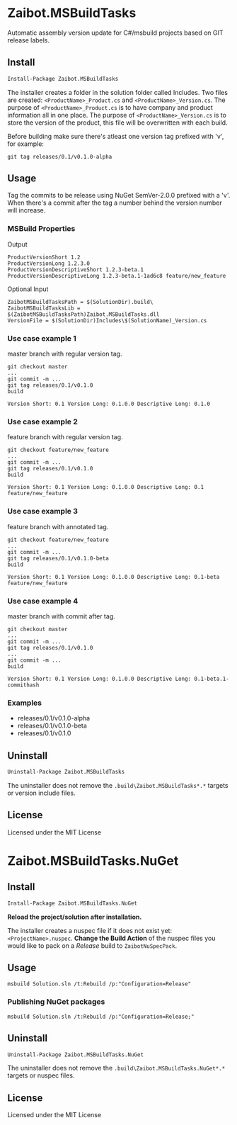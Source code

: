 # Zaibot.MSBuildTasks
Automatic assembly version update for C#/msbuild projects based on GIT release labels.

## Install
```ps
Install-Package Zaibot.MSBuildTasks
```

The installer creates a folder in the solution folder called Includes. Two files are created: ```<ProductName>_Product.cs``` and ```<ProductName>_Version.cs```.
The purpose of ```<ProductName>_Product.cs``` is to have company and product information all in one place.
The purpose of ```<ProductName>_Version.cs``` is to store the version of the product, this file will be overwritten with each build.

Before building make sure there's atleast one version tag prefixed with 'v', for example:
```
git tag releases/0.1/v0.1.0-alpha
```

## Usage
Tag the commits to be release using NuGet SemVer-2.0.0 prefixed with a 'v'. When there's a commit after the tag a number behind the version number will increase.

### MSBuild Properties
Output
```
ProductVersionShort 1.2
ProductVersionLong 1.2.3.0
ProductVersionDescriptiveShort 1.2.3-beta.1 
ProductVersionDescriptiveLong 1.2.3-beta.1-1ad6c8 feature/new_feature
```
Optional Input
```
ZaibotMSBuildTasksPath = $(SolutionDir).build\
ZaibotMSBuildTasksLib = $(ZaibotMSBuildTasksPath)Zaibot.MSBuildTasks.dll
VersionFile = $(SolutionDir)Includes\$(SolutionName)_Version.cs

```

### Use case example 1
master branch with regular version tag.
```
git checkout master
...
git commit -m ...
git tag releases/0.1/v0.1.0
build
```
```
Version Short: 0.1 Version Long: 0.1.0.0 Descriptive Long: 0.1.0
```

### Use case example 2
feature branch with regular version tag.
```
git checkout feature/new_feature
...
git commit -m ...
git tag releases/0.1/v0.1.0
build
```
```
Version Short: 0.1 Version Long: 0.1.0.0 Descriptive Long: 0.1 feature/new_feature
```

### Use case example 3
feature branch with annotated tag.
```
git checkout feature/new_feature
...
git commit -m ...
git tag releases/0.1/v0.1.0-beta
build
```
```
Version Short: 0.1 Version Long: 0.1.0.0 Descriptive Long: 0.1-beta feature/new_feature
```

### Use case example 4
master branch with commit after tag.
```
git checkout master
...
git commit -m ...
git tag releases/0.1/v0.1.0
...
git commit -m ...
build
```
```
Version Short: 0.1 Version Long: 0.1.0.0 Descriptive Long: 0.1-beta.1-commithash
```

### Examples
 - releases/0.1/v0.1.0-alpha
 - releases/0.1/v0.1.0-beta
 - releases/0.1/v0.1.0

## Uninstall
```ps
Uninstall-Package Zaibot.MSBuildTasks
```
The uninstaller does not remove the ```.build\Zaibot.MSBuildTasks*.*``` targets or version include files.

## License

Licensed under the MIT License

# Zaibot.MSBuildTasks.NuGet

## Install
```ps
Install-Package Zaibot.MSBuildTasks.NuGet
```

**Reload the project/solution after installation.**

The installer creates a nuspec file if it does not exist yet: ```<ProjectName>.nuspec```. **Change the Build Action** of the nuspec files you would like to pack on a *Release* build to ```ZaibotNuSpecPack```. 

## Usage
```
msbuild Solution.sln /t:Rebuild /p:"Configuration=Release"
```

### Publishing NuGet packages
```
msbuild Solution.sln /t:Rebuild /p:"Configuration=Release;"
```

## Uninstall
```ps
Uninstall-Package Zaibot.MSBuildTasks.NuGet
```
The uninstaller does not remove the ```.build\Zaibot.MSBuildTasks.NuGet*.*``` targets or nuspec files.

## License

Licensed under the MIT License
